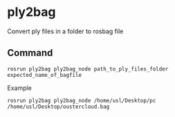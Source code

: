 # ply2bag
Convert ply files in a folder to rosbag file

## Command
```
rosrun ply2bag ply2bag_node path_to_ply_files_folder expected_name_of_bagfile
```
Example
```
rosrun ply2bag ply2bag_node /home/usl/Desktop/pc /home/usl/Desktop/oustercloud.bag
```
